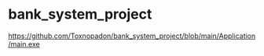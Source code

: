 ﻿# bank_system_project
https://github.com/Toxnopadon/bank_system_project/blob/main/Application/main.exe
